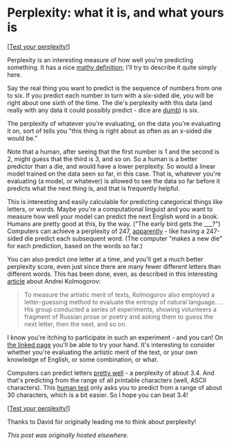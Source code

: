 # Perplexity: what it is, and what yours is



[<a href="http://ajschumacher.github.io/perplexity/">Test <em>your</em> perplexity!</a>]

Perplexity is an interesting measure of how well you're predicting something. It has a nice <a href="http://en.wikipedia.org/wiki/Perplexity">mathy definition</a>;&#160;I'll try to describe it quite simply here.

Say the real thing you want to predict is the sequence of numbers from one to six. If you predict each number in turn with a six-sided die, you will be right about one sixth of the time. The die's perplexity with this data (and really with any data it could possibly predict - dice are <a href="http://en.wikipedia.org/wiki/Cleromancy">dumb</a>) is six.

The perplexity of whatever you're evaluating, on the data you're evaluating it on, sort of tells you "this thing is right about as often as an x-sided die would be."

Note that a human, after seeing that the first number is 1 and the second is 2, might guess that the third is 3, and so on. So a human is a better predictor than a die, and would have a lower perplexity. So would a linear model trained on the data seen so far, in this case. That is, whatever you're evaluating (a model, or whatever) is allowed to see the data so far before it predicts what the next thing is, and that is frequently helpful.

This is interesting and easily calculable for predicting categorical things like letters, or words. Maybe you're a computational linguist and you want to measure how well your model can predict the next English word in a book. Humans are pretty good at this, by the way. ("The early bird gets the ___?") Computers can achieve a perplexity of 247, <a href="http://en.wikipedia.org/wiki/Perplexity">apparently</a> - like having a 247-sided die predict each subsequent word. (The computer "makes a new die" for each prediction, based on the words so far.)

You can also predict one letter at a time, and you'll get a much better perplexity score, even just since there are many fewer different letters than different words. This has been done, even, as described in this interesting <a href="http://nautil.us/issue/4/the-unlikely/the-man-who-invented-modern-probability">article</a> about Andrei Kolmogorov:

<blockquote>To measure the artistic merit of texts, Kolmogorov also employed a letter-guessing method to evaluate the entropy of natural language. ... His group conducted a series of experiments, showing volunteers a fragment of Russian prose or poetry and asking them to guess the next letter, then the next, and so on.</blockquote>

I know you're itching to participate in such an experiment - and you can! On <a href="http://ajschumacher.github.io/perplexity/">the linked page</a> you'll be able to try your hand. It's interesting to consider whether you're evaluating the artistic merit of the text, or your own knowledge of English, or some combination, or what.

Computers can predict letters <a href="http://acl.ldc.upenn.edu/J/J92/J92-1002.pdf">pretty well</a>&#160;- a perplexity of about 3.4. And that's predicting from the range of all printable characters (well, ASCII characters). This <a href="http://ajschumacher.github.io/perplexity/">human test</a> only asks you to predict from a range of about 30 characters, which is a bit easier. So I hope you can beat 3.4!

[<a href="http://ajschumacher.github.io/perplexity/">Test&#160;<em>your</em>&#160;perplexity!</a>]

Thanks to David for originally leading me to think about perplexity!



*This post was originally hosted elsewhere.*
